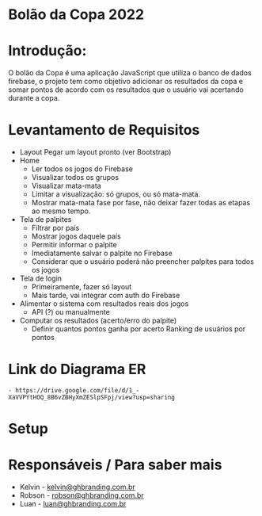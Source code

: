 # Bolão da Copa 2022
# Introdução:
O bolão da Copa é uma aplicação JavaScript que utiliza o banco de dados firebase, o projeto tem como objetivo adicionar os resultados da copa e somar pontos de acordo com os resultados que o usuário vai acertando durante a copa.

# Levantamento de Requisitos
- Layout
    Pegar um layout pronto (ver Bootstrap) 
- Home
    - Ler todos os jogos do Firebase
    - Visualizar todos os grupos
    - Visualizar mata-mata
    - Limitar a visualização: só grupos, ou só mata-mata.
    - Mostrar mata-mata fase por fase, não deixar fazer todas as etapas ao mesmo tempo.
- Tela de palpites
    - Filtrar por país
    - Mostrar jogos daquele país
    - Permitir informar o palpite
    - Imediatamente salvar o palpite no Firebase
    - Considerar que o usuário poderá não preencher palpites para todos os jogos
- Tela de login
    - Primeiramente, fazer só layout
    - Mais tarde, vai integrar com auth do Firebase
- Alimentar o sistema com resultados reais dos jogos
    - API (?) ou manualmente
- Computar os resultados (acerto/erro do palpite)
    - Definir quantos pontos ganha por acerto
Ranking de usuários por pontos

# Link do Diagrama ER
    - https://drive.google.com/file/d/1_-XaVVPYtHOQ_8B6vZBHyXmZESlpSFpj/view?usp=sharing
  

# Setup

# Responsáveis / Para saber mais
- Kelvin - kelvin@ghbranding.com.br
- Robson - robson@ghbranding.com.br
- Luan - luan@ghbranding.com.br
